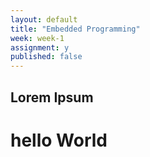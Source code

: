 ```yaml
---
layout: default
title: "Embedded Programming"
week: week-1
assignment: y
published: false
---
```


## Lorem Ipsum
# hello World